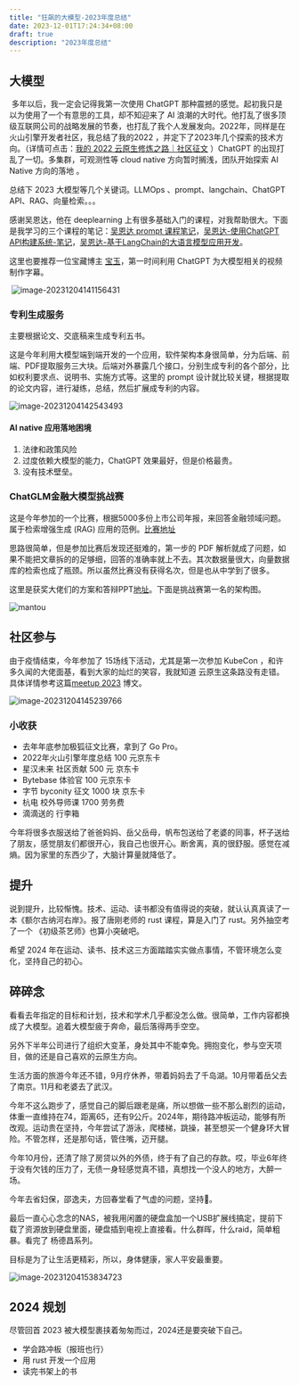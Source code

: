 ```yaml
---
title: "狂飙的大模型-2023年度总结"
date: 2023-12-01T17:24:34+08:00
draft: true
description: "2023年度总结"
---
```


<!--more-->

## 大模型

​	多年以后，我一定会记得我第一次使用 ChatGPT 那种震撼的感觉。起初我只是以为使用了一个有意思的工具，却不知迎来了 AI 浪潮的大时代。他打乱了很多顶级互联网公司的战略发展的节奏，也打乱了我个人发展发向。2022年，同样是在火山引擎开发者社区，我总结了我的2022 ，并定下了2023年几个探索的技术方向。（详情可点击：[我的 2022 云原生修炼之路｜社区征文](https://developer.volcengine.com/articles/7179892372455555130) ）ChatGPT 的出现打乱了一切。多集群，可观测性等 cloud native 方向暂时搁浅，团队开始探索 AI Native 方向的落地 。

总结下 2023 大模型等几个关键词。LLMOps 、prompt、langchain、ChatGPT API、RAG、向量检索。。。

感谢吴恩达，他在 deeplearning 上有很多基础入门的课程，对我帮助很大。下面是我学习的三个课程的笔记：[吴恩达 prompt 课程笔记](https://zhuyaguang.github.io/promptclass/)，[吴恩达-使用ChatGPT API构建系统-笔记](https://zhuyaguang.github.io/wuclass2/)，[吴恩达-基于LangChain的大语言模型应用开发](https://zhuyaguang.github.io/wuclass3/)。

这里也要推荐一位宝藏博主 [宝玉](https://www.youtube.com/@baoyu_/videos)，第一时间利用 ChatGPT 为大模型相关的视频制作字幕。

​	![image-20231204141156431](https://zhuyaguang-1308110266.cos.ap-shanghai.myqcloud.com/img/image-20231204141156431.png)

### 专利生成服务

主要根据论文、交底稿来生成专利五书。

这是今年利用大模型端到端开发的一个应用，软件架构本身很简单，分为后端、前端、PDF提取服务三大块。后端对外暴露几个接口，分别生成专利的各个部分，比如权利要求点、说明书、实施方式等。这里的 prompt 设计就比较关键，根据提取的论文内容，进行凝练，总结，然后扩展成专利的内容。

![image-20231204142543493](https://zhuyaguang-1308110266.cos.ap-shanghai.myqcloud.com/img/image-20231204142543493.png)

#### AI native 应用落地困境

1. 法律和政策风险
2. 过度依赖大模型的能力，ChatGPT 效果最好，但是价格最贵。
3. 没有技术壁垒。

### ChatGLM金融大模型挑战赛

这是今年参加的一个比赛，根据5000多份上市公司年报，来回答金融领域问题。属于检索增强生成 (RAG) 应用的范例。[比赛地址](https://tianchi.aliyun.com/competition/entrance/532126/forum)

思路很简单，但是参加比赛后发现还挺难的，第一步的 PDF 解析就成了问题，如果不能把文章拆的的足够细，回答的准确率就上不去。其次数据量很大，向量数据库的检索也成了瓶颈。所以虽然比赛没有获得名次，但是也从中学到了很多。

这里是获奖大佬们的方案和答辩PPT[地址](https://github.com/MetaGLM/FinGLM)。下面是挑战赛第一名的架构图。

![mantou](https://zhuyaguang-1308110266.cos.ap-shanghai.myqcloud.com/img/mantou.jpg)

## 社区参与

由于疫情结束，今年参加了 15场线下活动，尤其是第一次参加 KubeCon ，和许多久闻的大佬面基，看到大家的灿烂的笑容，我就知道 云原生这条路没有走错。具体详情参考这篇[meetup 2023](https://zhuyaguang.github.io/2023meetup/) 博文。

![image-20231204145239766](https://zhuyaguang-1308110266.cos.ap-shanghai.myqcloud.com/img/image-20231204145239766.png)



### 小收获

* 去年年底参加极狐征文比赛，拿到了 Go Pro。
* 2022年火山引擎年度总结 100 元京东卡
* 星汉未来 社区贡献 500 元 京东卡
* Bytebase 体验官 100 元京东卡
* 字节 byconity 征文 1000 块 京东卡
* 杭电 校外导师课 1700 劳务费
* 滴滴送的 行李箱

今年将很多衣服送给了爸爸妈妈、岳父岳母，帆布包送给了老婆的同事，杯子送给了朋友，感觉朋友们都很开心，我自己也很开心。断舍离，真的很舒服。感觉在减熵。因为家里的东西少了，大脑计算量就降低了。

## 提升

说到提升，比较惭愧。技术、运动、读书都没有值得说的突破，就认认真真读了一本《额尔古纳河右岸》。报了唐刚老师的 rust 课程，算是入门了 rust。另外抽空考了一个 《初级茶艺师》也算小突破吧。

希望 2024 年在运动、读书、技术这三方面踏踏实实做点事情，不管环境怎么变化，坚持自己的初心。

## 碎碎念

看看去年指定的目标和计划，技术和学术几乎都没怎么做。很简单，工作内容都换成了大模型。追着大模型疲于奔命，最后落得两手空空。

另外下半年公司进行了组织大变革，身处其中不能幸免。拥抱变化，参与空天项目，做的还是自己喜欢的云原生方向。

生活方面的旅游今年还不错，9月疗休养，带着妈妈去了千岛湖。10月带着岳父去了南京。11月和老婆去了武汉。

今年不这么跑步了，感觉自己的脚后跟老是痛，所以想做一些不那么剧烈的运动，体重一直维持在74，距离65，还有9公斤。2024年，期待路冲板运动，能够有所改观。运动贵在坚持，今年尝试了游泳，爬楼梯，跳操，甚至想买一个健身环大冒险。不管怎样，还是那句话，管住嘴，迈开腿。

今年10月份，还清了除了房贷以外的外债，终于有了自己的存款。哎，毕业6年终于没有欠钱的压力了，无债一身轻感觉真不错，真想找一个没人的地方，大醉一场。

今年去省妇保，邵逸夫，方回春堂看了气虚的问题，坚持💊。

最后一直心心念念的NAS，被我用闲置的硬盘盒加一个USB扩展线搞定，提前下载了资源放到硬盘里面，硬盘插到电视上直接看。什么群晖，什么raid，简单粗暴。看完了 杨德昌系列。

目标是为了让生活更精彩，所以，身体健康，家人平安最重要。

![image-20231204153834723](https://zhuyaguang-1308110266.cos.ap-shanghai.myqcloud.com/img/image-20231204153834723.png)



## 2024 规划

尽管回首 2023 被大模型裹挟着匆匆而过，2024还是要突破下自己。

* 学会路冲板（报班也行）
* 用 rust 开发一个应用
* 读完书架上的书
